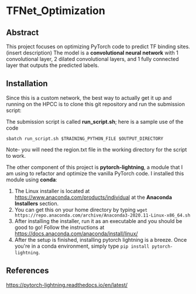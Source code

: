 # TFNet_Optimization

## Abstract
This project focuses on optimizing PyTorch code to predict TF binding sites. (insert description) The model is a **convolutional neural network** with 1 convolutional layer, 2 dilated convolutional layers, and 1 fully connected layer that outputs the predicted labels.

## Installation

Since this is a custom network, the best way to actually get it up and running on the HPCC is to clone this git repository and run the submission script:

The submission script is called **run_script.sh**; here is a sample use of the code

`sbatch run_script.sh $TRAINING_PYTHON_FILE $OUTPUT_DIRECTORY`

Note- you will need the region.txt file in the working directory for the script to work.


The other component of this project is **pytorch-lightning**, a module that I am using to refactor and optimize the vanilla PyTorch code. I installed this module using **conda**:

  1) The Linux installer is located at https://www.anaconda.com/products/individual at the **Anaconda Installers** section. 
  2) You can get this on your home directory by typing `wget https://repo.anaconda.com/archive/Anaconda3-2020.11-Linux-x86_64.sh`
  3) After installing the installer, run it as an executable and you should be good to go! Follow the instructions at https://docs.anaconda.com/anaconda/install/linux/
  4) After the setup is finished, installing pytorch lightning is a breeze. Once you're in a conda environment, simply type `pip install pytorch-lightning`.

## References

https://pytorch-lightning.readthedocs.io/en/latest/
